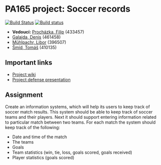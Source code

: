 # PA165 project: Soccer records

[![Build Status](https://travis-ci.org/fprochazka/fi-muni-PA165-project.svg?branch=master)](https://travis-ci.org/fprochazka/fi-muni-PA165-project)
[![Build status](https://ci.appveyor.com/api/projects/status/br4anlv4k6c8cmbp/branch/master?svg=true)](https://ci.appveyor.com/project/fprochazka/fi-muni-pa165-project/branch/master)

* **Vedoucí:** [Procházka, Filip](https://github.com/fprochazka) (433457)
* [Galajda, Denis](https://github.com/ATP93) (461458)
* [Mühlpachr, Libor](https://github.com/396507) (396507)
* [Šmíd, Tomáš](https://github.com/TomasSmid) (410135)

## Important links

* [Project wiki](https://fprochazka.github.io/fi-muni-PA165-project/)
* [Project defense presentation](https://docs.google.com/presentation/d/10HiNSI08DhvkSyyFzZJgU9u3D7ogqriURPp1AKupfN4/edit?usp=sharing)

## Assignment

Create an information systems, which will help its users to keep track of soccer match results. This system should be able to keep track of soccer teams and their players.
Next it should support entering information related to particular match between two teams. For each match the system should keep track of the following:

* Date and time of the match
* The teams
* Goals
* Team statistics (win, tie, loss, goals scored, goals received)
* Player statistics (goals scored)
